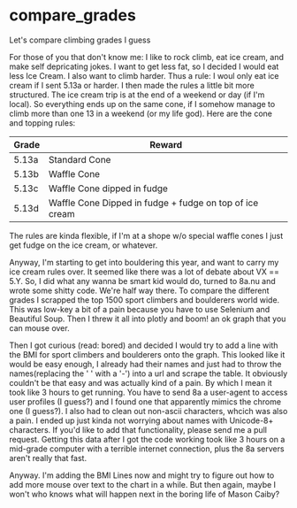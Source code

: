 # compare_grades
Let's compare climbing grades I guess

For those of you that don't know me: I like to rock climb, eat ice cream, and make self depricating jokes. I want to get less fat, so I decided I would eat less Ice Cream. I also want to climb harder. Thus a rule: I woul only eat ice cream if I sent 5.13a or harder. I then made the rules a little bit more structured. The ice cream trip is at the end of a weekend or day (if I'm local). So everything  ends up on the same cone, if I somehow manage to climb more than one 13 in a weekend (or my life god). Here are the cone and topping rules:

|Grade   |Reward   |
|--------|---------|
|5.13a   |Standard Cone   |
|5.13b   |Waffle Cone   |
|5.13c   |Waffle Cone dipped in fudge   |
|5.13d   |Waffle Cone Dipped in fudge + fudge on top of ice cream   |

The rules are kinda flexible, if I'm at a shope w/o special waffle cones I just get fudge on the ice cream, or whatever.

Anyway, I'm starting to get into bouldering this year, and want to carry my ice cream rules over. It seemed like there was a lot of debate about VX == 5.Y. So, I did what any wanna be smart kid would do, turned to 8a.nu and wrote some shitty code. We're half way there. To compare the different grades I scrapped the top 1500 sport climbers and boulderers world wide. This was low-key a bit of a pain because you have to use Selenium and Beautiful Soup. Then I threw it all into plotly and boom! an ok graph that you can mouse over.

Then I got curious (read: bored) and decided I would try to add a line with the BMI for sport climbers and boulderers onto the graph. This looked like it would be easy enough, I already had their names and just had to throw the names(replacing the ' ' with a '-') into a url and scrape the table. It obviously couldn't be that easy and was actually kind of a pain. By which I mean it took like 3 hours to get running. You have to send 8a a user-agent to access user profiles (I guess?) and I found one that apparently mimics the chrome one (I guess?). I also had to clean out non-ascii characters, whcich was also a pain. I ended up just kinda not worrying about names with Unicode-8+ characters. If you'd like to add that functionality, please send me a pull request. Getting this data after I got the code working took like 3 hours on a mid-grade computer with a terrible internet connection, plus the 8a servers aren't really that fast.

Anyway. I'm adding the BMI Lines now and might try to figure out how to add more mouse over text to the chart in a while. But then again, maybe I won't who knows what will happen next in the boring life of Mason Caiby?
